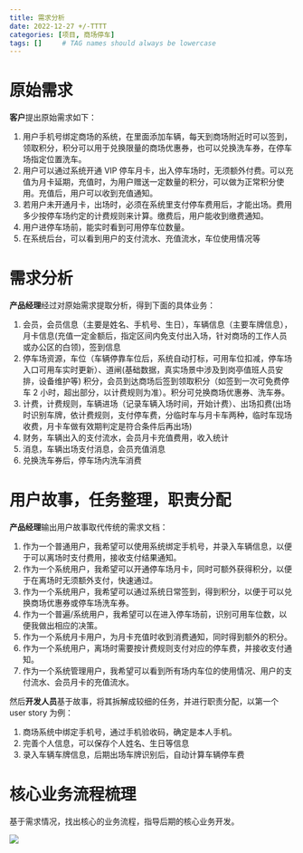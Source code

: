 ```yaml
---
title: 需求分析
date: 2022-12-27 +/-TTTT
categories: [项目, 商场停车]
tags: []     # TAG names should always be lowercase
---
```


# 原始需求
**客户**提出原始需求如下：

1. 用户手机号绑定商场的系统，在里面添加车辆，每天到商场附近时可以签到，领取积分，积分可以用于兑换限量的商场优惠券，也可以兑换洗车券，在停车场指定位置洗车。
2. 用户可以通过系统开通 VIP 停车月卡，出入停车场时，无须额外付费。可以充值为月卡延期，充值时，为用户赠送一定数量的积分，可以做为正常积分使用。充值后，用户可以收到充值通知。
3. 若用户未开通月卡，出场时，必须在系统里支付停车费用后，才能出场。费用多少按停车场约定的计费规则来计算。缴费后，用户能收到缴费通知。
4. 用户进停车场前，能实时看到可用停车位数量。
5. 在系统后台，可以看到用户的支付流水、充值流水，车位使用情况等

# 需求分析
**产品经理**经过对原始需求提取分析，得到下面的具体业务：

1. 会员，会员信息（主要是姓名、手机号、生日），车辆信息（主要车牌信息），月卡信息(充值一定金额后，指定区间内免支付出入场，针对商场的工作人员或办公区的白领)，签到信息
2. 停车场资源，车位（车辆停靠车位后，系统自动打标，可用车位扣减，停车场入口可用车实时更新）、道闸(基础数据，真实场景中涉及到岗亭值班人员安排，设备维护等)
积分，会员到达商场后签到领取积分（如签到一次可免费停车 2 小时，超出部分，以计费规则为准）。积分可兑换商场优惠券、洗车券。
3. 计费，计费规则，车辆进场（记录车辆入场时间，开始计费）、出场扣费(出场时识别车牌，依计费规则，支付停车费，分临时车与月卡车两种，临时车现场收费，月卡车做有效期判定是符合条件后再出场)
4. 财务，车辆出入的支付流水，会员月卡充值费用，收入统计
5. 消息，车辆出场支付消息，会员充值消息
6. 兑换洗车券后，停车场内洗车消费

# 用户故事，任务整理，职责分配
**产品经理**输出用户故事取代传统的需求文档：

1. 作为一个普通用户，我希望可以使用系统绑定手机号，并录入车辆信息，以便于可以离场时支付费用，接收支付结果通知。
2. 作为一个系统用户，我希望可以开通停车场月卡，同时可额外获得积分，以便于在离场时无须额外支付，快速通过。
3. 作为一个系统用户，我希望可以通过系统日常签到，得到积分，以便于可以兑换商场优惠券或停车场洗车券。
4. 作为一个普遍/系统用户，我希望可以在进入停车场前，识别可用车位数，以便我做出相应的决策。
5. 作为一个系统月卡用户，为月卡充值时收到消费通知，同时得到额外的积分。
6. 作为一个系统用户，离场时需要按计费规则支付对应的停车费，并接收支付通知。
7. 作为一个系统管理用户，我希望可以看到所有场内车位的使用情况、用户的支付流水、会员月卡的充值流水。

然后**开发人员**基于故事，将其拆解成较细的任务，并进行职责分配，以第一个 user story 为例：

1. 商场系统中绑定手机号，通过手机验收码，确定是本人手机。
2. 完善个人信息，可以保存个人姓名、生日等信息
3. 录入车辆车牌信息，后期出场车牌识别后，自动计算车辆停车费


# 核心业务流程梳理
基于需求情况，找出核心的业务流程，指导后期的核心业务开发。

![](https://cdn.jsdelivr.net/gh/Casflawed/img-host@master/blog/202212271615389.png)
